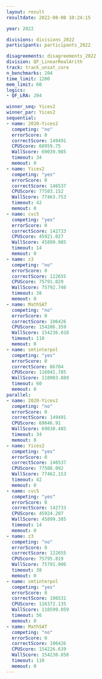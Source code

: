 ```yaml
---
layout: result
resultdate: 2022-08-08 10:24:15

year: 2022

divisions: divisions_2022
participants: participants_2022

disagreements: disagreements_2022
division: QF_LinearRealArith
track: track_unsat_core
n_benchmarks: 204
time_limit: 1200
mem_limit: 60
logics:
- QF_LRA: 204

winner_seq: Yices2
winner_par: Yices2
sequential:
- name: 2020-Yices2
  competing: "no"
  errorScore: 0
  correctScore: 149491
  CPUScore: 68959.75
  WallScore: 69039.985
  timeout: 34
  memout: 0
- name: Yices2
  competing: "yes"
  errorScore: 0
  correctScore: 146537
  CPUScore: 77503.152
  WallScore: 77463.753
  timeout: 42
  memout: 0
- name: cvc5
  competing: "yes"
  errorScore: 0
  correctScore: 142733
  CPUScore: 45921.027
  WallScore: 45899.985
  timeout: 14
  memout: 0
- name: z3
  competing: "no"
  errorScore: 0
  correctScore: 122655
  CPUScore: 75791.029
  WallScore: 75792.746
  timeout: 38
  memout: 0
- name: MathSAT
  competing: "no"
  errorScore: 0
  correctScore: 106426
  CPUScore: 154206.359
  WallScore: 154236.018
  timeout: 110
  memout: 0
- name: smtinterpol
  competing: "yes"
  errorScore: 0
  correctScore: 86704
  CPUScore: 116041.785
  WallScore: 110903.889
  timeout: 60
  memout: 0
parallel:
- name: 2020-Yices2
  competing: "no"
  errorScore: 0
  correctScore: 149491
  CPUScore: 69046.91
  WallScore: 69038.485
  timeout: 34
  memout: 0
- name: Yices2
  competing: "yes"
  errorScore: 0
  correctScore: 146537
  CPUScore: 77508.092
  WallScore: 77462.153
  timeout: 42
  memout: 0
- name: cvc5
  competing: "yes"
  errorScore: 0
  correctScore: 142733
  CPUScore: 45924.207
  WallScore: 45899.385
  timeout: 14
  memout: 0
- name: z3
  competing: "no"
  errorScore: 0
  correctScore: 122655
  CPUScore: 75795.819
  WallScore: 75791.006
  timeout: 38
  memout: 0
- name: smtinterpol
  competing: "yes"
  errorScore: 0
  correctScore: 106531
  CPUScore: 116372.135
  WallScore: 110599.059
  timeout: 56
  memout: 0
- name: MathSAT
  competing: "no"
  errorScore: 0
  correctScore: 106426
  CPUScore: 154226.639
  WallScore: 154230.858
  timeout: 110
  memout: 0
---
```

